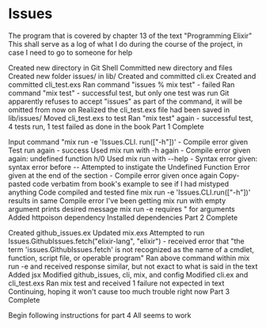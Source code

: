 Issues
======

The program that is covered by chapter 13 of the text "Programming Elixir"
This shall serve as a log of what I do during the course of the project, in case I need to go to someone for help

Created new directory in Git Shell
Committed new directory and files
Created new folder issues/ in lib/
Created and committed cli.ex
Created and committed cli_test.exs
Ran command "issues % mix test" - failed
Ran command "mix test" - successful test, but only one test was run
	Git apparently refuses to accept "issues" as part of the command, it will be omitted from now on
Realized the cli_test.exs file had been saved in lib/issues/
	Moved cli_test.exs to test
Ran "mix test" again - successful test, 4 tests run, 1 test failed as done in the book
Part 1 Complete

Input command "mix run -e 'Issues.CLI. run(["-h"])' - Compile error given
Test run again - success
Used mix run with -h again - Compile error given again: undefined function h/0
Used mix run with --help - Syntax error given: syntax error before --
Attempted to instigate the Undefined Function Error given at the end of the section - Compile error given once again
Copy-pasted code verbatim from book's example to see if I had mistyped anything
	Code compiled and tested fine
	mix run -e 'Issues.CLI.run(["-h"])' results in same Compile error I've been getting
mix run with empty argument prints desired message
mix run -e requires \" for arguments
Added httpoison dependency
Installed dependencies
Part 2 Complete

Created github_issues.ex
Updated mix.exs
Attempted to run Issues.GithubIssues.fetch("elixir-lang", "elixir") - received error that "the term 'issues.GithubIssues.fetch' is not recognized as the name of a cmdlet, function, script file, or operable program"
Ran above command within mix run -e and received response similar, but not exact to what is said in the text
Added jsx
Modified github_issues, cli, mix, and config
Modified cli.ex and cli_test.exs
Ran mix test and received 1 failure not expected in text
	Continuing, hoping it won't cause too much trouble right now
Part 3 Complete

Begin following instructions for part 4
All seems to work